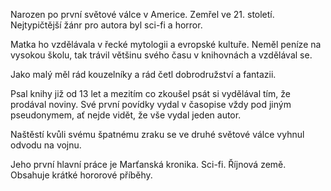Narozen po první světové válce v Americe. Zemřel ve 21. století.
Nejtypičtější žánr pro autora byl sci-fi a horror.

Matka ho vzdělávala v řecké mytologii a evropské kultuře. Neměl peníze na vysokou školu, tak trávil většinu svého času v knihovnách a vzdělával se.

Jako malý měl rád kouzelníky a rád četl dobrodružství a fantazii.

Psal knihy již od 13 let a mezitím co zkoušel psát si vydělával tím, že prodával noviny. Své první povídky vydal v časopise vždy pod jiným pseudonymem, ať nejde vidět, že vše vydal jeden autor.

Naštěstí kvůli svému špatnému zraku se ve druhé světové válce vyhnul odvodu na vojnu.

Jeho první hlavní práce je Marťanská kronika. Sci-fi.
Říjnová země. Obsahuje krátké hororové příběhy.